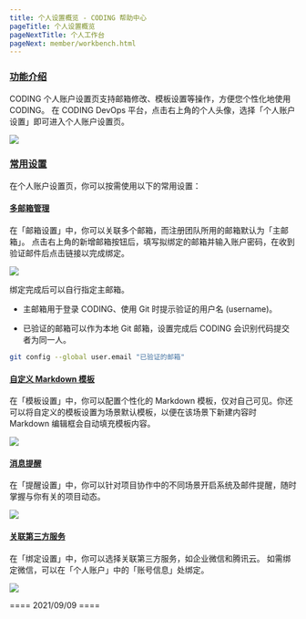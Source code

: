 ```yaml
---
title: 个人设置概览 - CODING 帮助中心
pageTitle: 个人设置概览
pageNextTitle: 个人工作台
pageNext: member/workbench.html
---
```


### [功能介绍](#intro)

CODING 个人账户设置页支持邮箱修改、模板设置等操作，方便您个性化地使用 CODING。
在 CODING DevOps 平台，点击右上角的个人头像，选择「个人账户设置」即可进入个人账户设置页。

![](https://help-assets.codehub.cn/enterprise/20210412162212.png)

### [常用设置](#common-settings)

在个人账户设置页，你可以按需使用以下的常用设置：


#### [多邮箱管理](#mail)

在「邮箱设置」中，你可以关联多个邮箱，而注册团队所用的邮箱默认为「主邮箱」。
点击右上角的新增邮箱按钮后，填写拟绑定的邮箱并输入账户密码，在收到验证邮件后点击链接以完成绑定。

![](https://help-assets.codehub.cn/enterprise/20210412174321.png)

绑定完成后可以自行指定主邮箱。

-   主邮箱用于登录 CODING、使用 Git 时提示验证的用户名 (username)。

-   已验证的邮箱可以作为本地 Git 邮箱，设置完成后 CODING 会识别代码提交者为同一人。

```bash
git config --global user.email "已验证的邮箱"
```

#### [自定义 Markdown 模板](#template)

在「模板设置」中，你可以配置个性化的 Markdown 模板，仅对自己可见。你还可以将自定义的模板设置为场景默认模板，以便在该场景下新建内容时 Markdown 编辑框会自动填充模板内容。

![](https://help-assets.codehub.cn/enterprise/20210910101340.png)

#### [消息提醒](#notify)

在「提醒设置」中，你可以针对项目协作中的不同场景开启系统及邮件提醒，随时掌握与你有关的项目动态。

![](https://help-assets.codehub.cn/enterprise/20210910101812.png)

#### [关联第三方服务](#bind)

在「绑定设置」中，你可以选择关联第三方服务，如企业微信和腾讯云。
如需绑定微信，可以在「个人账户」中的「账号信息」处绑定。

![](https://help-assets.codehub.cn/enterprise/20210910100612.png)


==== 2021/09/09 ====
